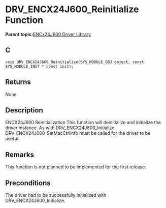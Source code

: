 # DRV\_ENCX24J600\_Reinitialize Function

**Parent topic:**[ENCx24J600 Driver Library](GUID-F35BADF5-5469-4970-B3C5-52AB1E2287AB.md)

## C

```
void DRV_ENCX24J600_Reinitialize(SYS_MODULE_OBJ object, const SYS_MODULE_INIT * const init); 
```

## Returns

None

## Description

ENCX24J600 Reinitialization This function will deinitialize and initialize the driver instance. As with DRV\_ENCX24J600\_Initialize DRV\_ENCX24J600\_SetMacCtrlInfo must be called for the driver to be useful.

## Remarks

This function is not planned to be implemented for the first release.

## Preconditions

The driver had to be successfully initialized with DRV\_ENCX24J600\_Initialize.

